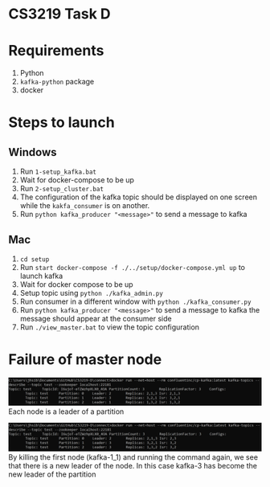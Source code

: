 # CS3219 Task D

# Requirements
1. Python
2. `kafka-python` package
3. docker

# Steps to launch
## Windows
1. Run `1-setup_kafka.bat`
2. Wait for docker-compose to be up
3. Run `2-setup_cluster.bat`
4. The configuration of the kafka topic should be displayed on one screen while the `kakfa_consumer` is on another.
5. Run `python kafka_producer "<message>"` to send a message to kafka

## Mac
1. `cd setup`
2. Run `start docker-compose -f ./../setup/docker-compose.yml up` to launch kafka
3. Wait for docker compose to be up
4. Setup topic using `python ./kafka_admin.py`
5. Run consumer in a different window with `python ./kafka_consumer.py`
6. Run `python kafka_producer "<message>"` to send a message to kafka the message should appear at the consumer side
7. Run `./view_master.bat` to view the topic configuration


# Failure of master node
![Current Config](./images/kafka_setup_initial.png)
Each node is a leader of a partition

![New config](./images/kafka_setup_final.png)
By killing the first node (kafka-1_1) and running the command again, we see that there is a new leader of the node. In this case kafka-3 has become the new leader of the partition
